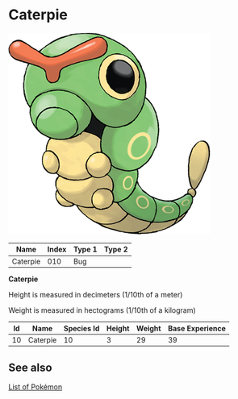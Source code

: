 # Caterpie


![Caterpie](images/010.png)

| **Name** | **Index** | **Type 1** | **Type 2** |
|----|----|----|----|
| Caterpie | 010 | Bug  |  |

**Caterpie** 


Height is measured in decimeters (1/10th of a meter)

Weight is measured in hectograms (1/10th of a kilogram)

| **Id** | **Name** | **Species Id** | **Height** | **Weight** | **Base Experience** |
|--------|----------|----------------|------------|------------|---------------------|
| 10 | Caterpie | 10 | 3 | 29 | 39 |


## See also

[List of Pokémon](../pokemon.md)
